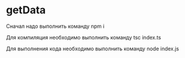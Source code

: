 # getData

Сначал надо выполнить команду npm i

Для компиляция необходимо выполнить команду tsc index.ts

Для выполнения кода необходимо выполнить команду node index.js